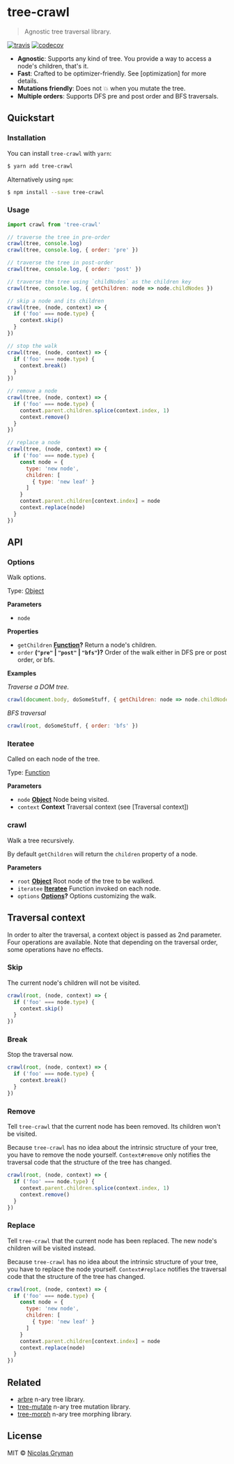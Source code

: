 # tree-crawl

> Agnostic tree traversal library.

[![travis][travis-image]][travis-url] [![codecov][codecov-image]][codecov-url]

[travis-image]: https://img.shields.io/travis/ngryman/tree-crawl.svg?style=flat

[travis-url]: https://travis-ci.org/ngryman/tree-crawl

[codecov-image]: https://img.shields.io/codecov/c/github/ngryman/tree-crawl.svg

[codecov-url]: https://codecov.io/github/ngryman/tree-crawl

-   **Agnostic**: Supports any kind of tree. You provide a way to access a node's children, that's it.
-   **Fast**: Crafted to be optimizer-friendly. See [optimization] for more details.
-   **Mutations friendly**: Does not 💥 when you mutate the tree.
-   **Multiple orders**: Supports DFS pre and post order and BFS traversals.

## Quickstart

### Installation

You can install `tree-crawl` with `yarn`:

```sh
$ yarn add tree-crawl
```

Alternatively using `npm`:

```sh
$ npm install --save tree-crawl
```

### Usage

```js
import crawl from 'tree-crawl'

// traverse the tree in pre-order
crawl(tree, console.log)
crawl(tree, console.log, { order: 'pre' })

// traverse the tree in post-order
crawl(tree, console.log, { order: 'post' })

// traverse the tree using `childNodes` as the children key
crawl(tree, console.log, { getChildren: node => node.childNodes })

// skip a node and its children
crawl(tree, (node, context) => {
  if ('foo' === node.type) {
    context.skip()
  }
})

// stop the walk
crawl(tree, (node, context) => {
  if ('foo' === node.type) {
    context.break()
  }
})

// remove a node
crawl(tree, (node, context) => {
  if ('foo' === node.type) {
    context.parent.children.splice(context.index, 1)
    context.remove()
  }
})

// replace a node
crawl(tree, (node, context) => {
  if ('foo' === node.type) {
    const node = {
      type: 'new node',
      children: [
        { type: 'new leaf' }
      ]
    }
    context.parent.children[context.index] = node
    context.replace(node)
  }
})
```

## API

<!-- Generated by documentation.js. Update this documentation by updating the source code. -->

### Options

Walk options.

Type: [Object](https://developer.mozilla.org/en-US/docs/Web/JavaScript/Reference/Global_Objects/Object)

**Parameters**

-   `node`  

**Properties**

-   `getChildren` **[Function](https://developer.mozilla.org/en-US/docs/Web/JavaScript/Reference/Statements/function)?** Return a node's children.
-   `order` **(`"pre"` \| `"post"` \| `"bfs"`)?** Order of the walk either in DFS pre or post order, or
    bfs.

**Examples**

_Traverse a DOM tree._

```javascript
crawl(document.body, doSomeStuff, { getChildren: node => node.childNodes })
```

_BFS traversal_

```javascript
crawl(root, doSomeStuff, { order: 'bfs' })
```

### Iteratee

Called on each node of the tree.

Type: [Function](https://developer.mozilla.org/en-US/docs/Web/JavaScript/Reference/Statements/function)

**Parameters**

-   `node` **[Object](https://developer.mozilla.org/en-US/docs/Web/JavaScript/Reference/Global_Objects/Object)** Node being visited.
-   `context` **Context** Traversal context (see [Traversal context])

### crawl

Walk a tree recursively.

By default `getChildren` will return the `children` property of a node.

**Parameters**

-   `root` **[Object](https://developer.mozilla.org/en-US/docs/Web/JavaScript/Reference/Global_Objects/Object)** Root node of the tree to be walked.
-   `iteratee` **[Iteratee](#iteratee)** Function invoked on each node.
-   `options` **[Options](#options)?** Options customizing the walk.

## Traversal context

In order to alter the traversal, a context object is passed as 2nd parameter. Four operations are available. Note that depending on the traversal order, some operations have no effects.

### Skip

The current node's children will not be visited.

```js
crawl(root, (node, context) => {
  if ('foo' === node.type) {
    context.skip()
  }
})
```

### Break

Stop the traversal now.

```js
crawl(root, (node, context) => {
  if ('foo' === node.type) {
    context.break()
  }
})
```

### Remove

Tell `tree-crawl` that the current node has been removed. Its children won't be visited.

Because `tree-crawl` has no idea about the intrinsic structure of your tree, you have to remove the node yourself. `Context#remove` only notifies the traversal code that the structure of the tree has changed.

```js
crawl(root, (node, context) => {
  if ('foo' === node.type) {
    context.parent.children.splice(context.index, 1)
    context.remove()
  }
})
```

### Replace

Tell `tree-crawl` that the current node has been replaced. The new node's children will be visited instead.

Because `tree-crawl` has no idea about the intrinsic structure of your tree, you have to replace the node yourself. `Context#replace` notifies the traversal code that the structure of the tree has changed.

```js
crawl(root, (node, context) => {
  if ('foo' === node.type) {
    const node = {
      type: 'new node',
      children: [
        { type: 'new leaf' }
      ]
    }
    context.parent.children[context.index] = node
    context.replace(node)
  }
})
```

## Related

-   [arbre](https://github.com/arbrejs/arbre) n-ary tree library.
-   [tree-mutate](https://github.com/ngryman/tree-mutate) n-ary tree mutation library.
-   [tree-morph](https://github.com/ngryman/tree-morph) n-ary tree morphing library.

## License

MIT © [Nicolas Gryman](http://ngryman.sh)
